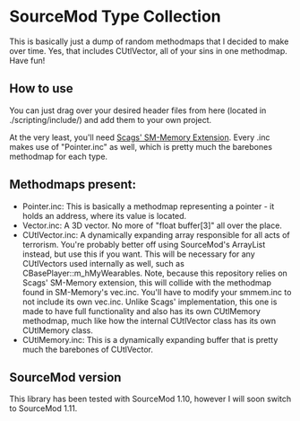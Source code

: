 # SourceMod Type Collection

This is basically just a dump of random methodmaps that I decided to make over time. Yes, that includes CUtlVector, all of your sins in one methodmap. Have fun!

## How to use
You can just drag over your desired header files from here (located in ./scripting/include/) and add them to your own project. 

At the very least, you'll need [Scags' SM-Memory Extension](https://github.com/Scags/SM-Memory). Every .inc makes use of "Pointer.inc" as well, which is pretty much the barebones methodmap for each type.

## Methodmaps present:
- Pointer.inc: This is basically a methodmap representing a pointer - it holds an address, where its value is located.
- Vector.inc: A 3D vector. No more of "float buffer[3]" all over the place.
- CUtlVector.inc: A dynamically expanding array responsible for all acts of terrorism. You're probably better off using SourceMod's ArrayList instead, but use this if you want. This will be necessary for any CUtlVectors used internally as well, such as CBasePlayer::m_hMyWearables. Note, because this repository relies on Scags' SM-Memory extension, this will collide with the methodmap found in SM-Memory's vec.inc. You'll have to modify your smmem.inc to not include its own vec.inc. Unlike Scags' implementation, this one is made to have full functionality and also has its own CUtlMemory methodmap, much like how the internal CUtlVector class has its own CUtlMemory class.
- CUtlMemory.inc: This is a dynamically expanding buffer that is pretty much the barebones of CUtlVector.

## SourceMod version
This library has been tested with SourceMod 1.10, however I will soon switch to SourceMod 1.11.

